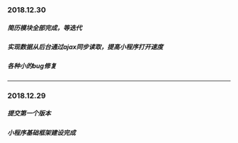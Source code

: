 ### 2018.12.30

##### 简历模块全部完成，等迭代

##### 实现数据从后台通过ajax同步读取，提高小程序打开速度
##### 各种小的bug修复

------------------------------------------------------------

### 2018.12.29

##### 提交第一个版本
##### 小程序基础框架建设完成
